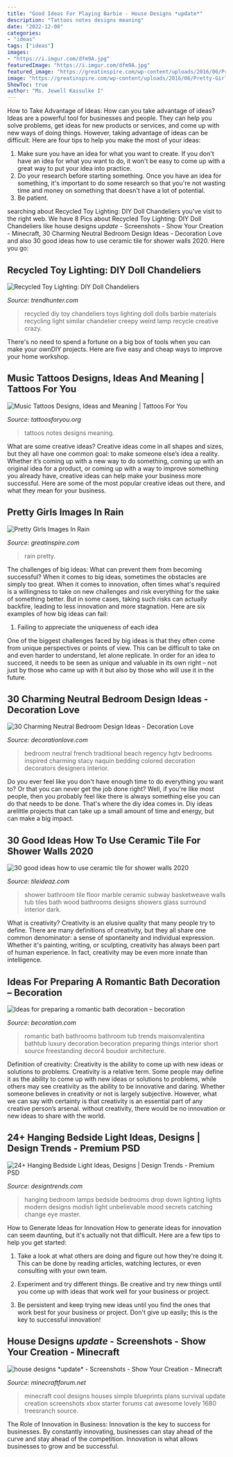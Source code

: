 ```yaml
---
title: "Good Ideas For Playing Barbie - House Designs *update*"
description: "Tattoos notes designs meaning"
date: "2022-12-08"
categories:
- "ideas"
tags: ["ideas"]
images:
- "https://i.imgur.com/dfm9A.jpg"
featuredImage: "https://i.imgur.com/dfm9A.jpg"
featured_image: "https://greatinspire.com/wp-content/uploads/2016/06/Pretty-Girls-Images-In-Rain-11.jpg"
image: "https://greatinspire.com/wp-content/uploads/2016/06/Pretty-Girls-Images-In-Rain-11.jpg"
ShowToc: true
author: "Ms. Jewell Kassulke I"
---
```



How to Take Advantage of Ideas: How can you take advantage of ideas?
Ideas are a powerful tool for businesses and people. They can help you solve problems, get ideas for new products or services, and come up with new ways of doing things. However, taking advantage of ideas can be difficult. Here are four tips to help you make the most of your ideas: 
1. Make sure you have an idea for what you want to create. If you don't have an idea for what you want to do, it won't be easy to come up with a great way to put your idea into practice. 
2. Do your research before starting something. Once you have an idea for something, it's important to do some research so that you're not wasting time and money on something that doesn't have a lot of potential. 
3. Be patient.

	

		
searching about Recycled Toy Lighting: DIY Doll Chandeliers you've visit to the right web. We have 8 Pics about Recycled Toy Lighting: DIY Doll Chandeliers like house designs *update* - Screenshots - Show Your Creation - Minecraft, 30 Charming Neutral Bedroom Design Ideas - Decoration Love and also 30 good ideas how to use ceramic tile for shower walls 2020. Here you go:
		
    
## Recycled Toy Lighting: DIY Doll Chandeliers

<img loading=lazy src="http://cdn.trendhunterstatic.com/thumbs/diy-dolls-chandeliers-recycled-toys.jpeg" onerror="this.onerror=null;this.src='https://tse2.mm.bing.net/th?id=OIP.LlKvDCGQYEof9VRl4DcopwHaJ4&amp;pid=15.1';" alt="Recycled Toy Lighting: DIY Doll Chandeliers">

_Source: trendhunter.com_

>recycled diy toy chandeliers toys lighting doll dolls barbie materials recycling light similar chandelier creepy weird lamp recycle creative crazy. 

	

There's no need to spend a fortune on a big box of tools when you can make your ownDIY projects. Here are five easy and cheap ways to improve your home workshop.

    
## Music Tattoos Designs, Ideas And Meaning | Tattoos For You

<img loading=lazy src="http://www.tattoosforyou.org/wp-content/uploads/2013/09/Music-Notes-Tattoos.jpg" onerror="this.onerror=null;this.src='https://tse3.mm.bing.net/th?id=OIP.t5Oq4jIIlG8qWQS4YjoOXQHaJ4&amp;pid=15.1';" alt="Music Tattoos Designs, Ideas and Meaning | Tattoos For You">

_Source: tattoosforyou.org_

>tattoos notes designs meaning. 

	

What are some creative ideas?
Creative ideas come in all shapes and sizes, but they all have one common goal: to make someone else’s idea a reality. Whether it’s coming up with a new way to do something, coming up with an original idea for a product, or coming up with a way to improve something you already have, creative ideas can help make your business more successful. Here are some of the most popular creative ideas out there, and what they mean for your business.

    
## Pretty Girls Images In Rain

<img loading=lazy src="https://greatinspire.com/wp-content/uploads/2016/06/Pretty-Girls-Images-In-Rain-11.jpg" onerror="this.onerror=null;this.src='https://tse4.mm.bing.net/th?id=OIP.eIMdFsjMtqeTh2bIuqavCAAAAA&amp;pid=15.1';" alt="Pretty Girls Images In Rain">

_Source: greatinspire.com_

>rain pretty. 

	

The challenges of big ideas: What can prevent them from becoming successful?
When it comes to big ideas, sometimes the obstacles are simply too great. When it comes to innovation, often times what's required is a willingness to take on new challenges and risk everything for the sake of something better. But in some cases, taking such risks can actually backfire, leading to less innovation and more stagnation. Here are six examples of how big ideas can fail:
1) Failing to appreciate the uniqueness of each idea

One of the biggest challenges faced by big ideas is that they often come from unique perspectives or points of view. This can be difficult to take on and even harder to understand, let alone replicate. In order for an idea to succeed, it needs to be seen as unique and valuable in its own right – not just by those who came up with it but also by those who will use it in the future.

    
## 30 Charming Neutral Bedroom Design Ideas - Decoration Love

<img loading=lazy src="http://www.decorationlove.com/wp-content/uploads/2016/07/HGTV-Neutral-Bedrooms.jpeg" onerror="this.onerror=null;this.src='https://tse2.mm.bing.net/th?id=OIP.cdxln1H1OjzrrlSJ2Xv-LAHaJ4&amp;pid=15.1';" alt="30 Charming Neutral Bedroom Design Ideas - Decoration Love">

_Source: decorationlove.com_

>bedroom neutral french traditional beach regency hgtv bedrooms inspired charming stacy naquin bedding colored decoration decorators designers interior. 

	

Do you ever feel like you don't have enough time to do everything you want to? Or that you can never get the job done right? Well, if you're like most people, then you probably feel like there is always something else you can do that needs to be done. That's where the diy idea comes in. Diy ideas arelittle projects that can take up a small amount of time and energy, but can make a big impact.

    
## 30 Good Ideas How To Use Ceramic Tile For Shower Walls 2020

<img loading=lazy src="https://www.tileideaz.com/wp-content/uploads/2015/08/2027.jpg" onerror="this.onerror=null;this.src='https://tse2.mm.bing.net/th?id=OIP.tPcU5X9LJXz_0iupKKEImwHaLH&amp;pid=15.1';" alt="30 good ideas how to use ceramic tile for shower walls 2020">

_Source: tileideaz.com_

>shower bathroom tile floor marble ceramic subway basketweave walls tub tiles bath wood bathrooms designs showers glass surround interior dark. 

	

What is creativity?
Creativity is an elusive quality that many people try to define. There are many definitions of creativity, but they all share one common denominator: a sense of spontaneity and individual expression. Whether it's painting, writing, or sculpting, creativity has always been part of human experience. In fact, creativity may be even more innate than intelligence.

    
## Ideas For Preparing A Romantic Bath Decoration – Becoration

<img loading=lazy src="https://becoration.com/wp-content/uploads/2015/08/romantic-bath-decor4-680x1024.jpg" onerror="this.onerror=null;this.src='https://tse2.mm.bing.net/th?id=OIP.wDFmHinwg5j08RiKn17IaAHaLJ&amp;pid=15.1';" alt="Ideas for preparing a romantic bath decoration – becoration">

_Source: becoration.com_

>romantic bath bathrooms bathroom tub trends maisonvalentina bathtub luxury decoration becoration preparing things interior short source freestanding decor4 boudoir architecture. 

	

Definition of creativity: Creativity is the ability to come up with new ideas or solutions to problems.
Creativity is a relative term. Some people may define it as the ability to come up with new ideas or solutions to problems, while others may see creativity as the ability to be innovative and daring. Whether someone believes in creativity or not is largely subjective. However, what we can say with certainty is that creativity is an essential part of any creative person’s arsenal. without creativity, there would be no innovation or new ideas to share with the world.

    
## 24+ Hanging Bedside Light Ideas, Designs | Design Trends - Premium PSD

<img loading=lazy src="https://images.designtrends.com/wp-content/uploads/2016/04/04071330/Modish-Bedside-Drop-Down-Lamps-Ideas.jpg" onerror="this.onerror=null;this.src='https://tse3.mm.bing.net/th?id=OIP.WkQuNjIhP2LL4ffBswNOqgHaJ4&amp;pid=15.1';" alt="24+ Hanging Bedside Light Ideas, Designs | Design Trends - Premium PSD">

_Source: designtrends.com_

>hanging bedroom lamps bedside bedrooms drop down lighting lights modern designs modish light unbelievable mood secrets catching change eye master. 

	

How to Generate Ideas for Innovation
How to generate ideas for innovation can seem daunting, but it's actually not that difficult. Here are a few tips to help you get started:
1. Take a look at what others are doing and figure out how they're doing it. This can be done by reading articles, watching lectures, or even consulting with your own team.

2. Experiment and try different things. Be creative and try new things until you come up with ideas that work well for your business or project.

3. Be persistent and keep trying new ideas until you find the ones that work best for your business or project. Don't give up easily; this is the key to successful innovation!

    
## House Designs *update* - Screenshots - Show Your Creation - Minecraft

<img loading=lazy src="https://i.imgur.com/dfm9A.jpg" onerror="this.onerror=null;this.src='https://tse1.mm.bing.net/th?id=OIP.ymg_bM3erE6-d2K3PyNh_wHaEY&amp;pid=15.1';" alt="house designs *update* - Screenshots - Show Your Creation - Minecraft">

_Source: minecraftforum.net_

>minecraft cool designs houses simple blueprints plans survival update creation screenshots xbox starter forums cat awesome lovely 1680 treesranch source. 

	

The Role of Innovation in Business:
Innovation is the key to success for businesses. By constantly innovating, businesses can stay ahead of the curve and stay ahead of the competition. Innovation is what allows businesses to grow and be successful.

